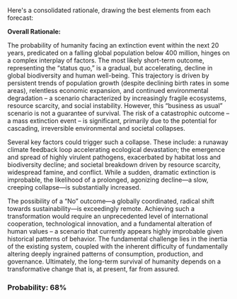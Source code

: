 Here's a consolidated rationale, drawing the best elements from each forecast:

**Overall Rationale:**

The probability of humanity facing an extinction event within the next 20 years, predicated on a falling global population below 400 million, hinges on a complex interplay of factors. The most likely short-term outcome, representing the “status quo,” is a gradual, but accelerating, decline in global biodiversity and human well-being. This trajectory is driven by persistent trends of population growth (despite declining birth rates in some areas), relentless economic expansion, and continued environmental degradation – a scenario characterized by increasingly fragile ecosystems, resource scarcity, and social instability. However, this “business as usual” scenario is not a guarantee of survival.  The risk of a catastrophic outcome – a mass extinction event – is significant, primarily due to the potential for cascading, irreversible environmental and societal collapses.

Several key factors could trigger such a collapse. These include: a runaway climate feedback loop accelerating ecological devastation; the emergence and spread of highly virulent pathogens, exacerbated by habitat loss and biodiversity decline; and societal breakdown driven by resource scarcity, widespread famine, and conflict. While a sudden, dramatic extinction is improbable, the likelihood of a prolonged, agonizing decline—a slow, creeping collapse—is substantially increased. 

The possibility of a “No” outcome—a globally coordinated, radical shift towards sustainability—is exceedingly remote. Achieving such a transformation would require an unprecedented level of international cooperation, technological innovation, and a fundamental alteration of human values – a scenario that currently appears highly improbable given historical patterns of behavior. The fundamental challenge lies in the inertia of the existing system, coupled with the inherent difficulty of fundamentally altering deeply ingrained patterns of consumption, production, and governance. Ultimately, the long-term survival of humanity depends on a transformative change that is, at present, far from assured.



### Probability: 68%
